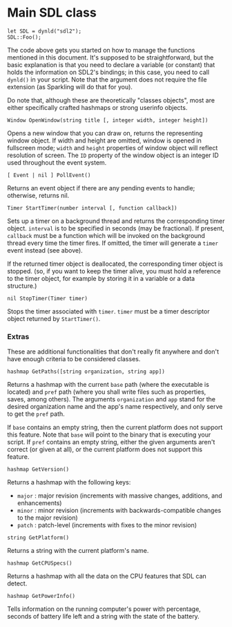# Main SDL class

    let SDL = dynld("sdl2");
    SDL::Foo();

The code above gets you started on how to manage the functions mentioned in
this document. It's supposed to be straightforward, but the basic explanation is
that you need to declare a variable (or constant) that holds the information on
SDL2's bindings; in this case, you need to call `dynld()` in your script. Note
that the argument does not require the file extension (as Sparkling will do that
for you).

Do note that, although these are theoretically "classes objects", most are either
specifically crafted hashmaps or strong userinfo objects.

<!-- commity-comment -->

    Window OpenWindow(string title [, integer width, integer height])

Opens a new window that you can draw on, returns the representing
window object. If width and height are omitted, window is opened
in fullscreen mode; `width` and `height` properties of window object
will reflect resolution of screen. The `ID` property of the window
object is an integer ID used throughout the event system.

    [ Event | nil ] PollEvent()

Returns an event object if there are any pending events to handle;
otherwise, returns nil.

<!-- commity-comment -->

    Timer StartTimer(number interval [, function callback])

Sets up a timer on a background thread and returns the corresponding timer
object. `interval` is to be specified in seconds (may be fractional).
If present, `callback` must be a function which will be invoked on the
background thread every time the timer fires. If omitted, the timer
will generate a `timer` event instead (see above).

If the returned timer object is deallocated, the corresponding timer
object is stopped. (so, if you want to keep the timer alive, you must
hold a reference to the timer object, for example by storing it in a
variable or a data structure.)

    nil StopTimer(Timer timer)

Stops the timer associated with `timer`. `timer` must be a timer
descriptor object returned by `StartTimer()`.

### Extras

These are additional functionalities that don't really fit anywhere and don't
have enough criteria to be considered classes.

    hashmap GetPaths([string organization, string app])

Returns a hashmap with the current `base` path (where the executable is
located) and `pref` path (where you shall write files such as properties, saves,
among others). The arguments `organization` and `app` stand for the desired
organization name and the app's name respectively, and only serve to get
the `pref` path.

If `base` contains an empty string, then the current platform does not
support this feature. Note that `base` will point to the binary that is executing
your script.
If `pref` contains an empty string, either the given arguments aren't
correct (or given at all), or the current platform does not support
this feature.

    hashmap GetVersion()

Returns a hashmap with the following keys:

* `major` : major revision (increments with massive changes, additions, and enhancements)
* `minor` : minor revision (increments with backwards-compatible changes to the major revision)
* `patch` : patch-level (increments with fixes to the minor revision)

<!-- commity-comment -->

	string GetPlatform()

Returns a string with the current platform's name.

    hashmap GetCPUSpecs()

Returns a hashmap with all the data on the CPU features that SDL can detect.

    hashmap GetPowerInfo()

Tells information on the running computer's power with percentage, seconds of
battery life left and a string with the state of the battery.
